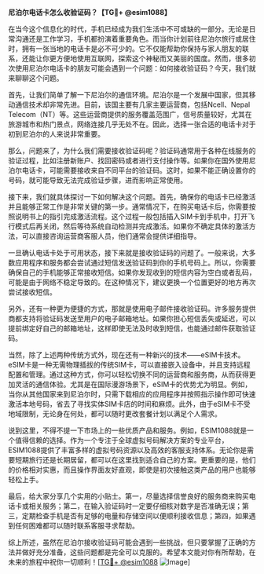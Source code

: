 **尼泊尔电话卡怎么收验证码？【TG💪+ @esim1088】**

在当今这个信息化的时代，手机已经成为我们生活中不可或缺的一部分。无论是日常沟通还是工作学习，手机都扮演着重要角色。而当你计划前往尼泊尔旅行或居住时，拥有一张当地的电话卡是必不可少的。它不仅能帮助你保持与家人朋友的联系，还能让你更方便地使用互联网，探索这个神秘而又美丽的国度。然而，很多初次使用尼泊尔电话卡的朋友可能会遇到一个问题：如何接收验证码？今天，我们就来聊聊这个问题。

首先，让我们简单了解一下尼泊尔的通信环境。尼泊尔是一个发展中国家，但其移动通信技术却非常先进。目前，该国主要有几家主要运营商，包括Ncell、Nepal Telecom（NT）等。这些运营商提供的服务覆盖范围广，信号质量较好，尤其在旅游城市和热门景点，网络连接几乎无处不在。因此，选择一张合适的电话卡对于初到尼泊尔的人来说非常重要。

那么，问题来了，为什么我们需要接收验证码呢？验证码通常用于各种在线服务的验证过程，比如注册新账户、找回密码或者进行支付操作等。如果你在国外使用尼泊尔电话卡，可能需要接收来自不同平台的验证码。这时，如果不能正确设置你的号码，就可能导致无法完成验证步骤，进而影响正常使用。

接下来，我们就具体探讨一下如何解决这个问题。首先，确保你的电话卡已经激活并且能够正常工作是非常关键的第一步。通常情况下，在购买电话卡后，你需要按照说明书上的指引完成激活流程。这个过程一般包括插入SIM卡到手机中，打开飞行模式后再关闭，然后等待系统自动检测并完成激活。如果你不确定具体的激活方法，可以直接咨询运营商客服人员，他们通常会提供详细指导。

一旦确认电话卡处于可用状态，接下来就是接收验证码的问题了。一般来说，大多数应用程序和服务都会尝试通过短信发送验证码到你的手机号码上。所以，你需要确保自己的手机能够正常接收短信。如果你发现收到的短信内容为空白或者乱码，可能是由于网络不稳定导致的。在这种情况下，建议更换一个位置更好的地方再次尝试接收短信。

另外，还有一种更为便捷的方式，那就是使用电子邮件接收验证码。许多服务提供商都支持将验证码发送至用户的电子邮箱地址。如果你担心短信丢失或延迟，可以提前绑定好自己的邮箱地址，这样即使无法及时收到短信，也能通过邮件获取验证码。

当然，除了上述两种传统方式外，现在还有一种新兴的技术——eSIM卡技术。eSIM卡是一种无需物理插拔的传统SIM卡，可以直接嵌入设备中，并且支持远程配置和管理。通过这种方式，你可以轻松切换不同的运营商和服务商，从而获得更加灵活的通信体验。尤其是在国际漫游场景下，eSIM卡的优势尤为明显。例如，当你从其他国家来到尼泊尔时，只需下载相应的应用程序并按照指示操作即可快速激活本地号码，省去了寻找实体SIM卡店的时间和麻烦。此外，由于eSIM卡不受地域限制，无论身在何处，都可以随时更改套餐计划以满足个人需求。

说到这里，不得不提一下市场上的一些优质产品和服务。例如，ESIM1088就是一个值得信赖的选择。作为一个专注于全球虚拟号码解决方案的专业平台，ESIM1088提供了丰富多样的虚拟号码资源以及高效的客服支持体系。无论你是需要短期旅行还是长期居留，都可以在这里找到适合自己的方案。更重要的是，他们的价格相对实惠，而且操作界面友好直观，即使是初次接触这类产品的用户也能够轻松上手。

最后，给大家分享几个实用的小贴士。第一，尽量选择信誉良好的服务商来购买电话卡或相关服务；第二，在输入验证码时一定要仔细核对数字是否准确无误；第三，定期检查手机是否有足够的电量和存储空间以便顺利接收信息；第四，如果遇到任何困难都可以随时联系客服寻求帮助。

综上所述，虽然在尼泊尔接收验证码可能会遇到一些挑战，但只要掌握了正确的方法并做好充分准备，这些问题都是完全可以克服的。希望本文能对你有所帮助，在未来的旅程中祝你一切顺利！[[TG💪+ @esim1088](https://t.me/s/esim1088) ![Image](https://i.postimg.cc/4NQfJmqS/Snipaste-2025-05-13-00-14-12.png)]